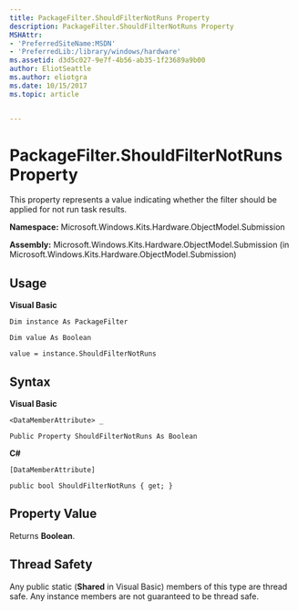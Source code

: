```yaml
---
title: PackageFilter.ShouldFilterNotRuns Property
description: PackageFilter.ShouldFilterNotRuns Property
MSHAttr:
- 'PreferredSiteName:MSDN'
- 'PreferredLib:/library/windows/hardware'
ms.assetid: d3d5c027-9e7f-4b56-ab35-1f23689a9b00
author: EliotSeattle
ms.author: eliotgra
ms.date: 10/15/2017
ms.topic: article


---
```


# PackageFilter.ShouldFilterNotRuns Property


This property represents a value indicating whether the filter should be applied for not run task results.

**Namespace:** Microsoft.Windows.Kits.Hardware.ObjectModel.Submission

**Assembly:** Microsoft.Windows.Kits.Hardware.ObjectModel.Submission (in Microsoft.Windows.Kits.Hardware.ObjectModel.Submission)

## <span id="Usage"></span><span id="usage"></span><span id="USAGE"></span>Usage


**Visual Basic**

`Dim instance As PackageFilter`

`Dim value As Boolean`

`value = instance.ShouldFilterNotRuns`

## <span id="Syntax"></span><span id="syntax"></span><span id="SYNTAX"></span>Syntax


**Visual Basic**

`<DataMemberAttribute> _`

`Public Property ShouldFilterNotRuns As Boolean`

**C#**

`[DataMemberAttribute]`

`public bool ShouldFilterNotRuns { get; }`

## <span id="Property_Value"></span><span id="property_value"></span><span id="PROPERTY_VALUE"></span>Property Value


Returns **Boolean**.

## <span id="Thread_Safety"></span><span id="thread_safety"></span><span id="THREAD_SAFETY"></span>Thread Safety


Any public static (**Shared** in Visual Basic) members of this type are thread safe. Any instance members are not guaranteed to be thread safe.

 

 






